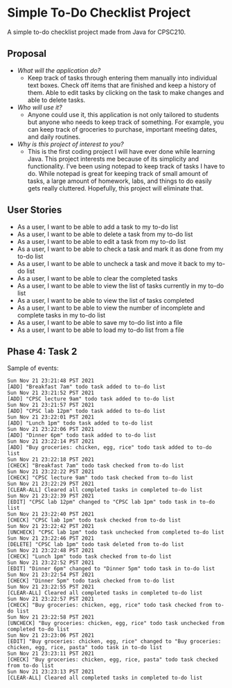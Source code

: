 # Simple To-Do Checklist Project

A simple to-do checklist project made from Java for CPSC210.

## Proposal

- *What will the application do?*
    - Keep track of tasks through entering them manually into individual text boxes. Check off items that are finished
      and keep a history of them. Able to edit tasks by clicking on the task to make changes and able to delete tasks.
- *Who will use it?*
    - Anyone could use it, this application is not only tailored to students but anyone who needs to keep track of
      something. For example, you can keep track of groceries to purchase, important meeting dates, and daily routines.
- *Why is this project of interest to you?*
    - This is the first coding project I will have ever done while learning Java. This project interests me because of
      its simplicity and functionality. I've been using notepad to keep track of tasks I have to do. While notepad is
      great for keeping track of small amount of tasks, a large amount of homework, labs, and things to do easily gets
      really cluttered. Hopefully, this project will eliminate that.

## User Stories

- As a user, I want to be able to add a task to my to-do list
- As a user, I want to be able to delete a task from my to-do list
- As a user, I want to be able to edit a task from my to-do list
- As a user, I want to be able to check a task and mark it as done from my to-do list
- As a user, I want to be able to uncheck a task and move it back to my to-do list
- As a user, I want to be able to clear the completed tasks
- As a user, I want to be able to view the list of tasks currently in my to-do list
- As a user, I want to be able to view the list of tasks completed
- As a user, I want to be able to view the number of incomplete and complete tasks in my to-do list
- As a user, I want to be able to save my to-do list into a file
- As a user, I want to be able to load my to-do list from a file

## Phase 4: Task 2

Sample of events:
```
Sun Nov 21 23:21:48 PST 2021
[ADD] "Breakfast 7am" todo task added to to-do list
Sun Nov 21 23:21:52 PST 2021
[ADD] "CPSC lecture 9am" todo task added to to-do list
Sun Nov 21 23:21:57 PST 2021
[ADD] "CPSC lab 12pm" todo task added to to-do list
Sun Nov 21 23:22:01 PST 2021
[ADD] "Lunch 1pm" todo task added to to-do list
Sun Nov 21 23:22:06 PST 2021
[ADD] "Dinner 6pm" todo task added to to-do list
Sun Nov 21 23:22:14 PST 2021
[ADD] "Buy groceries: chicken, egg, rice" todo task added to to-do list
Sun Nov 21 23:22:18 PST 2021
[CHECK] "Breakfast 7am" todo task checked from to-do list
Sun Nov 21 23:22:22 PST 2021
[CHECK] "CPSC lecture 9am" todo task checked from to-do list
Sun Nov 21 23:22:29 PST 2021
[CLEAR-ALL] Cleared all completed tasks in completed to-do list
Sun Nov 21 23:22:39 PST 2021
[EDIT] "CPSC lab 12pm" changed to "CPSC lab 1pm" todo task in to-do list
Sun Nov 21 23:22:40 PST 2021
[CHECK] "CPSC lab 1pm" todo task checked from to-do list
Sun Nov 21 23:22:42 PST 2021
[UNCHECK] "CPSC lab 1pm" todo task unchecked from completed to-do list
Sun Nov 21 23:22:46 PST 2021
[DELETE] "CPSC lab 1pm" todo task deleted from to-do list
Sun Nov 21 23:22:48 PST 2021
[CHECK] "Lunch 1pm" todo task checked from to-do list
Sun Nov 21 23:22:52 PST 2021
[EDIT] "Dinner 6pm" changed to "Dinner 5pm" todo task in to-do list
Sun Nov 21 23:22:54 PST 2021
[CHECK] "Dinner 5pm" todo task checked from to-do list
Sun Nov 21 23:22:55 PST 2021
[CLEAR-ALL] Cleared all completed tasks in completed to-do list
Sun Nov 21 23:22:57 PST 2021
[CHECK] "Buy groceries: chicken, egg, rice" todo task checked from to-do list
Sun Nov 21 23:22:58 PST 2021
[UNCHECK] "Buy groceries: chicken, egg, rice" todo task unchecked from completed to-do list
Sun Nov 21 23:23:06 PST 2021
[EDIT] "Buy groceries: chicken, egg, rice" changed to "Buy groceries: chicken, egg, rice, pasta" todo task in to-do list
Sun Nov 21 23:23:11 PST 2021
[CHECK] "Buy groceries: chicken, egg, rice, pasta" todo task checked from to-do list
Sun Nov 21 23:23:13 PST 2021
[CLEAR-ALL] Cleared all completed tasks in completed to-do list
```